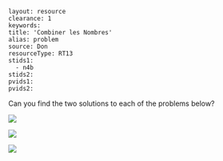 ````
layout: resource
clearance: 1
keywords:
title: 'Combiner les Nombres'
alias: problem
source: Don
resourceType: RT13
stids1: 
  - n4b
stids2:
pvids1:
pvids2:

````

Can you find the two solutions to each of the problems below?

![ ](http://4.bp.blogspot.com/-6rsiFKgTfiE/Trbkqjp6NfI/AAAAAAAACgw/S6fdYBiWb9E/s400/Picture1.png)

![ ](http://1.bp.blogspot.com/-G1x5zv4_3pI/Trbk75c_e3I/AAAAAAAACg4/V6Z5s0eVSKU/s400/Picture2.png)

![ ](http://1.bp.blogspot.com/-APZqf1dDPiQ/Trbk83wpuLI/AAAAAAAAChA/IhvJov9OVhk/s400/Picture3.png)

